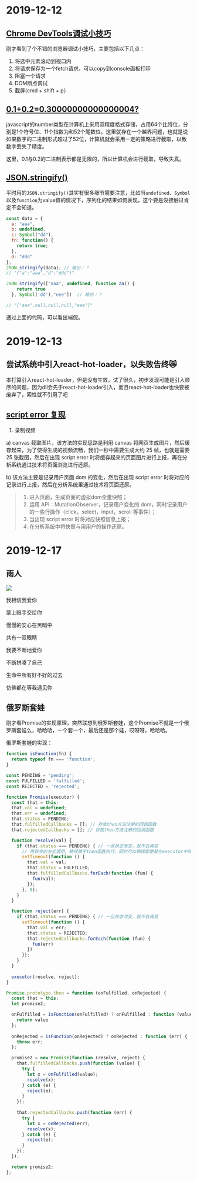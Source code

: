 # 2019-12-12

## [Chrome DevTools调试小技巧](https://zhuanlan.zhihu.com/p/42059158)

刚才看到了个不错的浏览器调试小技巧，主要包括以下几点：

1. 将选中元素滚动到视口内
2. 将请求保存为一个fetch请求，可以copy到console面板打印
3. 阻塞一个请求
4. DOM断点调试
5. 截屏(cmd + shift + p）

## [0.1+0.2=0.30000000000000004?](https://juejin.im/post/5cf667b6f265da1bc23f6536)

javascript的number类型在计算机上采用双精度格式存储，占用64个比特位，分别是1个符号位、11个指数为和52个尾数位。这里就存在一个越界问题，也就是说如果数字的二进制形式超过了52位，计算机就会采用一定的策略进行截取，以致数字丢失了精度。

这里，0.1与0.2的二进制表示都是无限的，所以计算机会进行截取，导致失真。

## [JSON.stringify()](https://juejin.im/post/5decf09de51d45584d238319?utm_source=gold_browser_extension)

平时用的`JSON.stringify()`其实有很多细节需要注意，比如当`undefined`、`Symbol`以及`function`为value值的情况下，序列化的结果如何表现，这个要是没接触过肯定不会知道。

```javascript
const data = {
  a: "aaa",
  b: undefined,
  c: Symbol("dd"),
  fn: function() {
    return true;
  },
  d: "ddd"
};
JSON.stringify(data); // 输出：？
// "{"a":"aaa","d":"ddd"}"

JSON.stringify(["aaa", undefined, function aa() {
    return true
  }, Symbol('dd'),"eee"])  // 输出：？

// "["aaa",null,null,null,"eee"]"
```

通过上面的代码，可以看出端倪。

# 2019-12-13

## 尝试系统中引入react-hot-loader，以失败告终😿

本打算引入react-hot-loader，但是没有生效，试了很久，初步发现可能是引入顺序的问题，因为dll会先于react-hot-loader引入，而且react-hot-loader也快要被废弃了，索性就不引用了吧

## [script error 复现](https://juejin.im/post/5df3522751882512302db3ca?utm_source=gold_browser_extension)

1. 录制视频

a) canvas 截取图片，该方法的实现思路是利用 canvas 将网页生成图片，然后缓存起来，为了使得生成的视频流畅，我们一秒中需要生成大约 25 帧，也就是需要 25 张截图，然后在出现 script error 时将缓存起来的页面图片进行上报，再在分析系统通过技术将页面浏览进行还原。

b) 该方法主要是记录用户页面 dom 的变化，然后在出现 script error 时将对应的记录进行上报，然后在分析系统里通过技术将页面还原。

> 1. 进入页面，生成页面的虚拟dom全量快照；
> 2. 运用 API：MutationObserver，记录用户变化的 dom，同时记录用户的一些行操作（click，select，input，scroll 等事件）；
> 3. 当出现 script error 时将对应快照信息上报；
> 4. 在分析系统中将快照与用用户的操作还原。

# 2019-12-17

## 雨人

![](http://m.imeitou.com/uploads/allimg/2019071518/y4gvnjovviz.jpg)

我相信我爱你

蒙上眼手交给你

慢慢的安心在黑暗中

共有一双眼睛

我要不断地爱你

不断拼凑了自己

生命中所有好不好的过去

仿佛都在等我遇见你

## 俄罗斯套娃

刚才看Promise的实现原理，突然联想到俄罗斯套娃，这个Promise不就是一个俄罗斯套娃么，哈哈哈，一个套一个，最后还是那个娃，哎呀呀，哈哈哈。

俄罗斯套娃的实现：

```javascript
function isFunction(fn) {
  return typeof fn === 'function';
}

const PENDING = 'pending';
const FULFILLED = 'fulfilled';
const REJECTED = 'rejected';

function Promise(executor) {
  const that = this;
  that.val = undefined;
  that.err = undefined;
  that.status = PENDING;
  that.fulfilledCallbacks = []; // 存放then方法注册的回调函数
  that.rejectedCallbacks = []; // 存放then方法注册的回调函数

  function resolve(val) {
    if (that.status === PENDING) { // 一旦状态改变，就不会再变
      // 用异步的方式调用，确保晚于then函数执行，同时可以确保即便是在execotor中同步调用resolve，promise还是异步的
      setTimeout(function () {
        that.val = val;
        that.status = FULFILLED;
        that.fulfilledCallbacks.forEach(function (fun) {
          fun(val);
        });
      }, 0);
    }
  }

  function reject(err) {
    if (that.status === PENDING) { // 一旦状态改变，就不会再变
      setTimeout(function () {
        that.val = err;
        that.status = REJECTED;
        that.rejectedCallbacks.forEach(function (fun) {
          fun(err)
        })
      });
    }
  }
  
  executor(resolve, reject);
}

Promise.prototype.then = function (onFulfilled, onRejected) {
  const that = this;
  let promise2;

  onFulfilled = isFunction(onFulfilled) ? onFulfilled : function (value) {
    return value
  };
  
  onRejected = isFunction(onRejected) ? onRejected : function (err) {
    throw err;
  };

  promise2 = new Promise(function (resolve, reject) {
    that.fulfilledCallbacks.push(function (value) {
      try {
        let x = onFulfilled(value);
        resolve(x);
      } catch (e) {
        reject(e);
      }
    });
    
    that.rejectedCallbacks.push(function (err) {
      try {
        let x = onRejected(err);
        resolve(x);
      } catch (e) {
        reject(e);
      }
    });
  });

  return promise2;
};
```
